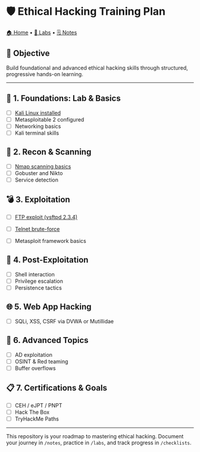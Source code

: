 # 🛡️ Ethical Hacking Training Plan

[🏠 Home](../README.md) • [🧪 Labs](../labs/) • [🗒️ Notes](../notes/)

## 🎯 Objective
Build foundational and advanced ethical hacking skills through structured, progressive hands-on learning.

---

## 🧱 1. Foundations: Lab & Basics
- [ ] [Kali Linux installed](resources/install-kali-vm.md)
- [ ] Metasploitable 2 configured
- [ ] Networking basics
- [ ] Kali terminal skills

## 🔧 2. Recon & Scanning
- [ ] [Nmap scanning basics](labs/nmap-basics.md)
- [ ] Gobuster and Nikto
- [ ] Service detection

## 💣 3. Exploitation
- [ ] [FTP exploit (vsftpd 2.3.4)](labs/ftp-vsftpd.md)
- [ ] [Telnet brute-force](labs/telnet-login.md)
- [ ] Metasploit framework basics


## 🧬 4. Post-Exploitation
- [ ] Shell interaction
- [ ] Privilege escalation
- [ ] Persistence tactics

## 🌐 5. Web App Hacking
- [ ] SQLi, XSS, CSRF via DVWA or Mutillidae

## 🧠 6. Advanced Topics
- [ ] AD exploitation
- [ ] OSINT & Red teaming
- [ ] Buffer overflows

## 📋 7. Certifications & Goals
- [ ] CEH / eJPT / PNPT
- [ ] Hack The Box
- [ ] TryHackMe Paths

---
This repository is your roadmap to mastering ethical hacking. Document your journey in `/notes`, practice in `/labs`, and track progress in `/checklists`.
